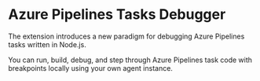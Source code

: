 # Azure Pipelines Tasks Debugger

The extension introduces a new paradigm for debugging Azure Pipelines tasks written in Node.js.

You can run, build, debug, and step through Azure Pipelines task code with breakpoints locally using your own agent instance.